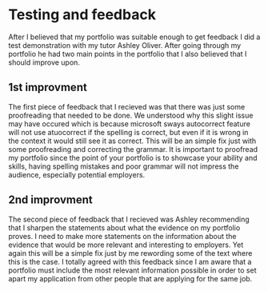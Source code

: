 # Testing and feedback

After I believed that my portfolio was suitable enough to get feedback I did a test demonstration with my tutor Ashley Oliver. After going through my portfolio he had two main points in the portfolio that I also believed that I should improve upon.

## 1st improvment

The first piece of feedback that I recieved was that there was just some proofreading that needed to be done. We understood why this slight issue may have occured which is because microsoft sways autocorrect feature will not use atuocorrect if the spelling is correct, but even if it is wrong in the context it would still see it as correct. This will be an simple fix just with some proofreading and correcting the grammar. It is important to proofread my portfolio since the point of your portfolio is to showcase your ability and skills, having spelling mistakes and poor grammar will not impress the audience, especially potential employers. 

## 2nd improvment

The second piece of feedback that I recieved was Ashley recommending that I sharpen the statements about what the evidence on my portfolio proves. I need to make more statements on the information about the evidence that would be more relevant and interesting to employers. Yet again this will be a simple fix just by me rewording some of the text where this is the case. I totally agreed with this feedback since I am aware that a portfolio must include the most relevant information possible in order to set apart my application from other people that are applying for the same job.

